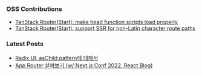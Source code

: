 ### OSS Contributions
- [TanStack Router(Start): make head function scripts load properly](https://github.com/TanStack/router/pull/4323)
- [TanStack Router(Start): support SSR for non-Latin character route paths](https://github.com/TanStack/router/pull/4611)

### Latest Posts
- [Radix UI, asChild pattern에 대해서](https://wookhyung.netlify.app/blog/radix-ui-aschild-pattern)
- [App Router 살펴보기 (w/ Next.js Conf 2022, React Blog)](https://wookhyung.netlify.app/blog/app-router-with-nextjs-conf-2022)
